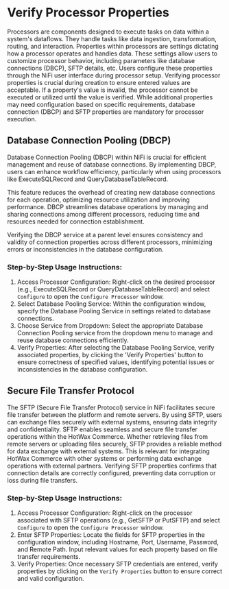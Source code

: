 # Verify Processor Properties
Processors are components designed to execute tasks on data within a system's dataflows. They handle tasks like data ingestion, transformation, routing, and interaction.
Properties within processors are settings dictating how a processor operates and handles data. These settings allow users to customize processor behavior, including parameters like database connections (DBCP), SFTP details, etc. Users configure these properties through the NiFi user interface during processor setup.
Verifying processor properties is crucial during creation to ensure entered values are acceptable. If a property's value is invalid, the processor cannot be executed or utilized until the value is verified. While additional properties may need configuration based on specific requirements, database connection (DBCP) and SFTP properties are mandatory for processor execution.

## Database Connection Pooling (DBCP)

Database Connection Pooling (DBCP) within NiFi is crucial for efficient management and reuse of database connections. By implementing DBCP, users can enhance workflow efficiency, particularly when using processors like ExecuteSQLRecord and QueryDatabaseTableRecord. 

This feature reduces the overhead of creating new database connections for each operation, optimizing resource utilization and improving performance. DBCP streamlines database operations by managing and sharing connections among different processors, reducing time and resources needed for connection establishment.

Verifying the DBCP service at a parent level ensures consistency and validity of connection properties across different processors, minimizing errors or inconsistencies in the database configuration.

### Step-by-Step Usage Instructions:

1. Access Processor Configuration: Right-click on the desired processor (e.g., ExecuteSQLRecord or QueryDatabaseTableRecord) and select `Configure` to open the `Configure Processor` window.
2. Select Database Pooling Service: Within the configuration window, specify the Database Pooling Service in settings related to database connections.
3. Choose Service from Dropdown: Select the appropriate Database Connection Pooling service from the dropdown menu to manage and reuse database connections efficiently.
4. Verify Properties: After selecting the Database Pooling Service, verify associated properties, by clicking the 'Verify Properties' button to ensure correctness of specified values, identifying potential issues or inconsistencies in the database configuration.

## Secure File Transfer Protocol

The SFTP (Secure File Transfer Protocol) service in NiFi facilitates secure file transfer between the platform and remote servers. By using SFTP, users can exchange files securely with external systems, ensuring data integrity and confidentiality.
SFTP enables seamless and secure file transfer operations within the HotWax Commerce. Whether retrieving files from remote servers or uploading files securely, SFTP provides a reliable method for data exchange with external systems. This is relevant for integrating HotWax Commerce with other systems or performing data exchange operations with external partners.
Verifying SFTP properties confirms that connection details are correctly configured, preventing data corruption or loss during file transfers.


### Step-by-Step Usage Instructions:

1. Access Processor Configuration: Right-click on the processor associated with SFTP operations (e.g., GetSFTP or PutSFTP) and select `Configure` to open the `Configure Processor` window.
2. Enter SFTP Properties: Locate the fields for SFTP properties in the configuration window, including Hostname, Port, Username, Password, and Remote Path. Input relevant values for each property based on file transfer requirements.
3. Verify Properties: Once necessary SFTP credentials are entered, verify properties by clicking on the `Verify Properties` button to ensure correct and valid configuration. 
